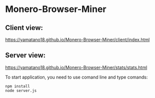 # Monero-Browser-Miner

## Client view:

https://yamatano18.github.io/Monero-Browser-Miner/client/index.html

## Server view:

https://yamatano18.github.io/Monero-Browser-Miner/stats/stats.html

To start application, you need to use comand line and type comands:
```
npm install
node server.js
```
